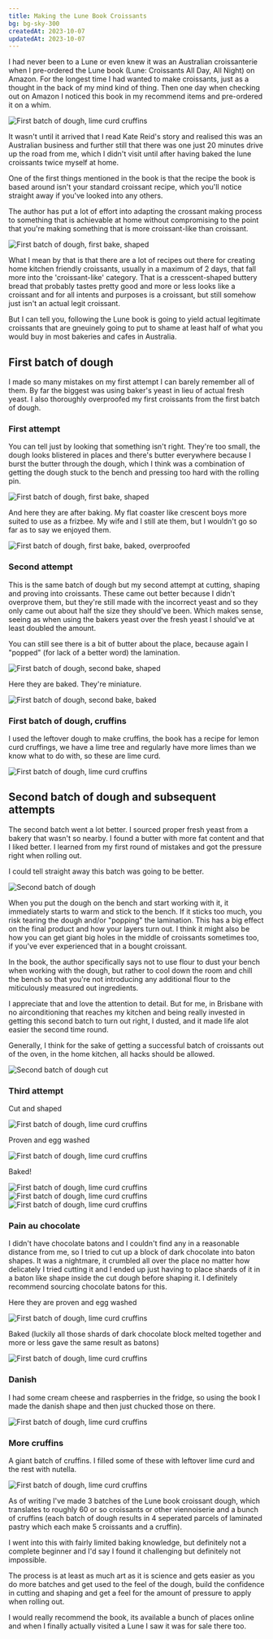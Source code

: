 ```yaml
---
title: Making the Lune Book Croissants
bg: bg-sky-300
createdAt: 2023-10-07
updatedAt: 2023-10-07
---
```


I had never been to a Lune or even knew it was an Australian croissanterie when I pre-ordered the Lune book (Lune: Croissants All Day, All Night) on Amazon. For the longest time I had wanted to make croissants, just as a thought in the back of my mind kind of thing. Then one day when checking out on Amazon I noticed this book in my recommend items and pre-ordered it on a whim.

<img src="/images/posts/lune-book-second-dough-15.jpg" alt="First batch of dough, lime curd cruffins" class="mx-auto" />

It wasn't until it arrived that I read Kate Reid's story and realised this was an Australian business and further still that there was one just 20 minutes drive up the road from me, which I didn't visit until after having baked the lune croissants twice myself at home.

One of the first things mentioned in the book is that the recipe the book is based around isn't your standard croissant recipe, which you'll notice straight away if you've looked into any others.

The author has put a lot of effort into adapting the crossant making process to something that is achievable at home without compromising to the point that you're making something that is more croissant-like than croissant. 

<img src="/images/posts/lune-book-first-dough-lamination.jpeg" alt="First batch of dough, first bake, shaped" class="mx-auto" />

What I mean by that is that there are a lot of recipes out there for creating home kitchen friendly croissants, usually in a maximum of 2 days, that fall more into the 'croissant-like' category. That is a cresscent-shaped buttery bread that probably tastes pretty good and more or less looks like a croissant and for all intents and purposes is a croissant, but still somehow just isn't an actual legit croissant.

But I can tell you, following the Lune book is going to yield actual legitimate croissants that are gneuinely going to put to shame at least half of what you would buy in most bakeries and cafes in Australia. 

## First batch of dough

I made so many mistakes on my first attempt I can barely remember all of them. By far the biggest was using baker's yeast in lieu of actual fresh yeast. I also thoroughly overproofed my first croissants from the first batch of dough.

### First attempt

You can tell just by looking that something isn't right. They're too small, the dough looks blistered in places and there's butter everywhere because I burst the butter through the dough, which I think was a combination of getting the dough stuck to the bench and pressing too hard with the rolling pin.

<img src="/images/posts/lune-book-first-dough-1.jpg" alt="First batch of dough, first bake, shaped" class="mx-auto" />

And here they are after baking. My flat coaster like crescent boys more suited to use as a frizbee. My wife and I still ate them, but I wouldn't go so far as to say we enjoyed them.

<img src="/images/posts/lune-book-first-dough-2.jpg" alt="First batch of dough, first bake, baked, overproofed" class="mx-auto" />

### Second attempt

This is the same batch of dough but my second attempt at cutting, shaping and proving into croissants. These came out better because I didn't overprove them, but they're still made with the incorrect yeast and so they only came out about half the size they should've been. Which makes sense, seeing as when using the bakers yeast over the fresh yeast I should've at least doubled the amount.

You can still see there is a bit of butter about the place, because again I "popped" (for lack of a better word) the lamination.

<img src="/images/posts/lune-book-first-dough-3.jpg" alt="First batch of dough, second bake, shaped" class="mx-auto" />

Here they are baked. They're miniature.

<img src="/images/posts/lune-book-first-dough-4.jpg" alt="First batch of dough, second bake, baked" class="mx-auto" />

### First batch of dough, cruffins

I used the leftover dough to make cruffins, the book has a recipe for lemon curd cruffings, we have a lime tree and regularly have more limes than we know what to do with, so these are lime curd.

<img src="/images/posts/lune-book-first-dough-5.jpg" alt="First batch of dough, lime curd cruffins" class="mx-auto" />

## Second batch of dough and subsequent attempts

The second batch went a lot better. I sourced proper fresh yeast from a bakery that wasn't so nearby. I found a butter with more fat content and that I liked better. I learned from my first round of mistakes and got the pressure right when rolling out.

I could tell straight away this batch was going to be better.

<img src="/images/posts/lune-book-second-dough-1.jpg" alt="Second batch of dough" class="mx-auto" />

When you put the dough on the bench and start working with it, it immediately starts to warm and stick to the bench. If it sticks too much, you risk tearing the dough and/or "popping" the lamination. This has a big effect on the final product and how your layers turn out. I think it might also be how you can get giant big holes in the middle of croissants sometimes too, if you've ever experienced that in a bought croissant. 

In the book, the author specifically says not to use flour to dust your bench when working with the dough, but rather to cool down the room and chill the bench so that you're not introducing any additional flour to the miticulously measured out ingredients.

I appreciate that and love the attention to detail. But for me, in Brisbane with no airconditioning that reaches my kitchen and being really invested in getting this second batch to turn out right, I dusted, and it made life alot easier the second time round. 

Generally, I think for the sake of getting a successful batch of croissants out of the oven, in the home kitchen, all hacks should be allowed.

<img src="/images/posts/lune-book-second-dough-2.jpg" alt="Second batch of dough cut" class="mx-auto" />

### Third attempt

Cut and shaped

<img src="/images/posts/lune-book-second-dough-3.jpg" alt="First batch of dough, lime curd cruffins" class="mx-auto" />

Proven and egg washed

<img src="/images/posts/lune-book-second-dough-4.jpg" alt="First batch of dough, lime curd cruffins" class="mx-auto" />

Baked!

<img src="/images/posts/lune-book-second-dough-7.jpg" alt="First batch of dough, lime curd cruffins" class="mx-auto" />
<img src="/images/posts/lune-book-second-dough-9.jpg" alt="First batch of dough, lime curd cruffins" class="mx-auto" />
<img src="/images/posts/lune-book-second-dough-10.jpg" alt="First batch of dough, lime curd cruffins" class="mx-auto" />

### Pain au chocolate

I didn't have chocolate batons and I couldn't find any in a reasonable distance from me, so I tried to cut up a block of dark chocolate into baton shapes. It was a nightmare, it crumbled all over the place no matter how delicately I tried cutting it and I ended up just having to place shards of it in a baton like shape inside the cut dough before shaping it. I definitely recommend sourcing chocolate batons for this.

Here they are proven and egg washed

<img src="/images/posts/lune-book-second-dough-13.jpg" alt="First batch of dough, lime curd cruffins" class="mx-auto" />

Baked (luckily all those shards of dark chocolate block melted together and more or less gave the same result as batons)

<img src="/images/posts/lune-book-second-dough-14.jpg" alt="First batch of dough, lime curd cruffins" class="mx-auto" />

### Danish

I had some cream cheese and raspberries in the fridge, so using the book I made the danish shape and then just chucked those on there.

<img src="/images/posts/lune-book-second-dough-12.jpg" alt="First batch of dough, lime curd cruffins" class="mx-auto" />

### More cruffins

A giant batch of cruffins. I filled some of these with leftover lime curd and the rest with nutella.

<img src="/images/posts/lune-book-second-dough-17.jpg" alt="First batch of dough, lime curd cruffins" class="mx-auto" />

As of writing I've made 3 batches of the Lune book croissant dough, which translates to roughly 60 or so croissants or other viennoiserie and a bunch of cruffins (each batch of dough results in 4 seperated parcels of laminated pastry which each make 5 croissants and a cruffin). 

I went into this with fairly limited baking knowledge, but definitely not a complete beginner and I'd say I found it challenging but definitely not impossible.

The process is at least as much art as it is science and gets easier as you do more batches and get used to the feel of the dough, build the confidence in cutting and shaping and get a feel for the amount of pressure to apply when rolling out.

I would really recommend the book, its available a bunch of places online and when I finally actually visited a Lune I saw it was for sale there too.